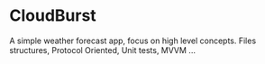 # CloudBurst

A simple weather forecast app, focus on high level concepts. Files structures, Protocol Oriented, Unit tests, MVVM ...
